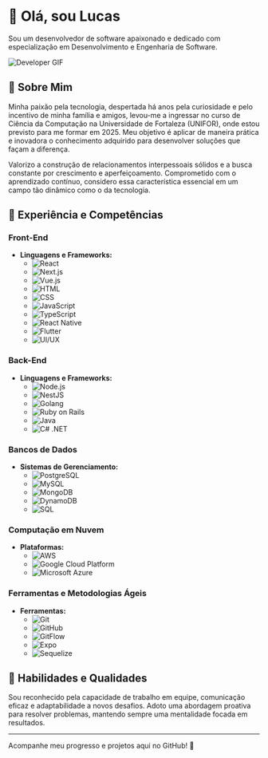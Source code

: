 # 👋 Olá, sou Lucas

Sou um desenvolvedor de software apaixonado e dedicado com especialização em Desenvolvimento e Engenharia de Software.

![Developer GIF](https://media.giphy.com/media/ZVik7pBtu9dNS/giphy.gif)

## 🌟 Sobre Mim

Minha paixão pela tecnologia, despertada há anos pela curiosidade e pelo incentivo de minha família e amigos, levou-me a ingressar no curso de Ciência da Computação na Universidade de Fortaleza (UNIFOR), onde estou previsto para me formar em 2025. Meu objetivo é aplicar de maneira prática e inovadora o conhecimento adquirido para desenvolver soluções que façam a diferença.

Valorizo a construção de relacionamentos interpessoais sólidos e a busca constante por crescimento e aperfeiçoamento. Comprometido com o aprendizado contínuo, considero essa característica essencial em um campo tão dinâmico como o da tecnologia.

## 💼 Experiência e Competências

### Front-End
- **Linguagens e Frameworks:**
  - ![React](https://img.shields.io/badge/-React-61DAFB?logo=react&logoColor=white&style=flat)
  - ![Next.js](https://img.shields.io/badge/-Next.js-000000?logo=next.js&logoColor=white&style=flat)
  - ![Vue.js](https://img.shields.io/badge/-Vue.js-4FC08D?logo=vue.js&logoColor=white&style=flat)
  - ![HTML](https://img.shields.io/badge/-HTML5-E34F26?logo=html5&logoColor=white&style=flat)
  - ![CSS](https://img.shields.io/badge/-CSS3-1572B6?logo=css3&logoColor=white&style=flat)
  - ![JavaScript](https://img.shields.io/badge/-JavaScript-F7DF1E?logo=javascript&logoColor=black&style=flat)
  - ![TypeScript](https://img.shields.io/badge/-TypeScript-007ACC?logo=typescript&logoColor=white&style=flat)
  - ![React Native](https://img.shields.io/badge/-React%20Native-61DAFB?logo=react&logoColor=white&style=flat)
  - ![Flutter](https://img.shields.io/badge/-Flutter-02569B?logo=flutter&logoColor=white&style=flat)
  - ![UI/UX](https://img.shields.io/badge/-UI%2FUX-FF4088?logo=adobe&logoColor=white&style=flat)


### Back-End
- **Linguagens e Frameworks:**
  - ![Node.js](https://img.shields.io/badge/-Node.js-339933?logo=node.js&logoColor=white&style=flat)
  - ![NestJS](https://img.shields.io/badge/-NestJS-E0234E?logo=nestjs&logoColor=white&style=flat)
  - ![Golang](https://img.shields.io/badge/-Go-00ADD8?logo=go&logoColor=white&style=flat)
  - ![Ruby on Rails](https://img.shields.io/badge/-Ruby%20on%20Rails-CC0000?logo=ruby-on-rails&logoColor=white&style=flat)
  - ![Java](https://img.shields.io/badge/-Java-007396?logo=java&logoColor=white&style=flat)
  - ![C# .NET](https://img.shields.io/badge/-C%23%20.NET-512BD4?logo=.net&logoColor=white&style=flat)

### Bancos de Dados
- **Sistemas de Gerenciamento:**
  - ![PostgreSQL](https://img.shields.io/badge/-PostgreSQL-336791?logo=postgresql&logoColor=white&style=flat)
  - ![MySQL](https://img.shields.io/badge/-MySQL-4479A1?logo=mysql&logoColor=white&style=flat)
  - ![MongoDB](https://img.shields.io/badge/-MongoDB-47A248?logo=mongodb&logoColor=white&style=flat)
  - ![DynamoDB](https://img.shields.io/badge/-DynamoDB-4053D6?logo=amazon-dynamodb&logoColor=white&style=flat)
  - ![SQL](https://img.shields.io/badge/-SQL-4479A1?logo=microsoft-sql-server&logoColor=white&style=flat)

### Computação em Nuvem
- **Plataformas:**
  - ![AWS](https://img.shields.io/badge/-Amazon%20AWS-232F3E?logo=amazon-aws&logoColor=white&style=flat)
  - ![Google Cloud Platform](https://img.shields.io/badge/-Google%20Cloud-4285F4?logo=google-cloud&logoColor=white&style=flat)
  - ![Microsoft Azure](https://img.shields.io/badge/-Microsoft%20Azure-0078D4?logo=microsoft-azure&logoColor=white&style=flat)

### Ferramentas e Metodologias Ágeis
- **Ferramentas:**
  - ![Git](https://img.shields.io/badge/-Git-F05032?logo=git&logoColor=white&style=flat)
  - ![GitHub](https://img.shields.io/badge/-GitHub-181717?logo=github&logoColor=white&style=flat)
  - ![GitFlow](https://img.shields.io/badge/-GitFlow-181717?logo=git&logoColor=white&style=flat)
  - ![Expo](https://img.shields.io/badge/-Expo-000020?logo=expo&logoColor=white&style=flat)
  - ![Sequelize](https://img.shields.io/badge/-Sequelize-52B0E7?logo=sequelize&logoColor=white&style=flat)

## 🌱 Habilidades e Qualidades

Sou reconhecido pela capacidade de trabalho em equipe, comunicação eficaz e adaptabilidade a novos desafios. Adoto uma abordagem proativa para resolver problemas, mantendo sempre uma mentalidade focada em resultados.

---

Acompanhe meu progresso e projetos aqui no GitHub! 🚀
